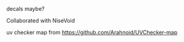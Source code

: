 decals maybe?

Collaborated with NiseVoid

uv checker map from https://github.com/Arahnoid/UVChecker-map

